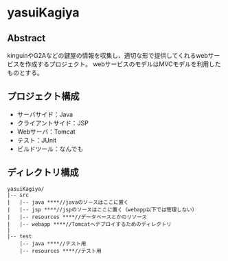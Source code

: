 # yasuiKagiya
## Abstract
kinguinやG2Aなどの鍵屋の情報を収集し、適切な形で提供してくれるwebサービスを作成するプロジェクト。
webサービスのモデルはMVCモデルを利用したものとする。

## プロジェクト構成
- サーバサイド：Java
- クライアントサイド：JSP
- Webサーバ：Tomcat
- テスト：JUnit
- ビルドツール：なんでも

## ディレクトリ構成

```
yasuiKagiya/
|-- src
|   |-- java ****//javaのソースはここに置く
|   |-- jsp ****//jspのソースはここに置く（webapp以下では管理しない）
|   |-- resources ****//データベースとかのリソース
|   |-- webapp ****//Tomcatへデプロイするためのディレクトリ
|
|-- test
    |-- java ****//テスト用
    |-- resources ****//テスト用
```